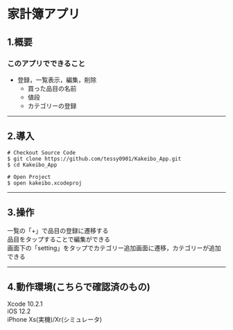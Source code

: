 # 家計簿アプリ
## 1.概要
### このアプリでできること
* 登録，一覧表示，編集，削除
    * 買った品目の名前
    * 値段
    * カテゴリーの登録 
---
## 2.導入
```
# Checkout Source Code
$ git clone https://github.com/tessy0901/Kakeibo_App.git
$ cd Kakeibo_App

# Open Project
$ open kakeibo.xcodeproj
```
---
## 3.操作
一覧の「+」で品目の登録に遷移する  
品目をタップすることで編集ができる  
画面下の「setting」をタップでカテゴリー追加画面に遷移，カテゴリーが追加できる  

---
## 4.動作環境(こちらで確認済のもの)
Xcode 10.2.1  
iOS 12.2  
iPhone Xs(実機)/Xr(シミュレータ)  